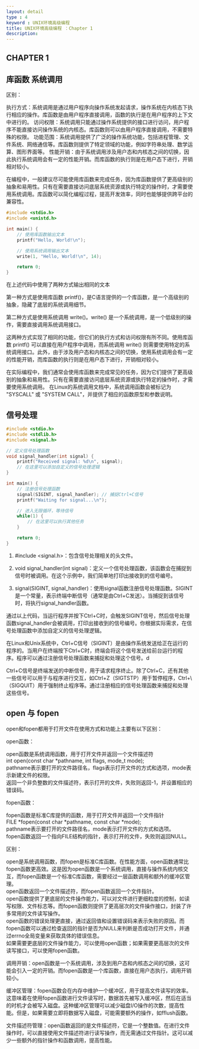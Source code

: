 ```yaml
---
layout: detail
type : 4
keyword : UNIX环境高级编程
title: UNIX环境高级编程 ：Chapter 1
description: 
---
```


## CHAPTER 1

## 库函数 系统调用

区别：

执行方式：系统调用是通过用户程序向操作系统发起请求，操作系统在内核态下执行相应的操作。库函数是由用户程序直接调用，函数的执行是在用户程序的上下文中进行的。
访问权限：系统调用只能通过操作系统提供的接口进行访问，用户程序不能直接访问操作系统的内核态。库函数则可以由用户程序直接调用，不需要特殊的权限。
功能范围：系统调用提供了广泛的操作系统功能，包括进程管理、文件系统、网络通信等。库函数则提供了特定领域的功能，例如字符串处理、数学运算、图形界面等。
性能开销：由于系统调用涉及用户态和内核态之间的切换，因此执行系统调用会有一定的性能开销。而库函数的执行则是在用户态下进行，开销相对较小。

在编程中，一般建议尽可能使用库函数来完成任务，因为库函数提供了更高级别的抽象和易用性。只有在需要直接访问底层系统资源或执行特定的操作时，才需要使用系统调用。库函数可以简化编程过程，提高开发效率，同时也能够提供跨平台的兼容性。

```c
#include <stdio.h>
#include <unistd.h>

int main() {
    // 使用库函数输出文本
    printf("Hello, World!\n");

    // 使用系统调用输出文本
    write(1, "Hello, World!\n", 14);

    return 0;
}

```

在上述代码中使用了两种方式输出相同的文本

第一种方式是使用库函数 printf()，是C语言提供的一个库函数，是一个高级别的抽象，隐藏了底层的系统调用细节。

第二种方式是使用系统调用 write()。write() 是一个系统调用，是一个低级别的操作，需要直接调用系统调用接口。

这两种方式实现了相同的功能，但它们的执行方式和访问权限有所不同。使用库函数 printf() 可以直接在用户程序中调用，而系统调用 write() 则需要使用特定的系统调用接口。此外，由于涉及用户态和内核态之间的切换，使用系统调用会有一定的性能开销，而库函数的执行则是在用户态下进行，开销相对较小。

在实际编程中，我们通常会使用库函数来完成常见的任务，因为它们提供了更高级别的抽象和易用性。只有在需要直接访问底层系统资源或执行特定的操作时，才需要使用系统调用。
在Linux的系统调用文档中，系统调用函数会被标记为 "SYSCALL" 或 "SYSTEM CALL"，并提供了相应的函数原型和参数说明。

## 信号处理 

```c
#include <stdio.h>
#include <stdlib.h>
#include <signal.h>

// 定义信号处理函数
void signal_handler(int signal) {
    printf("Received signal: %d\n", signal);
    // 在这里可以添加自定义的信号处理逻辑
}

int main() {
    // 注册信号处理函数
    signal(SIGINT, signal_handler); // 捕捉Ctrl+C信号
    printf("Waiting for signal...\n");

    // 进入无限循环，等待信号
    while(1) {
        // 在这里可以执行其他任务
    }

    return 0;
}

```

1. #include <signal.h>：包含信号处理相关的头文件。

2. void signal_handler(int signal)：定义一个信号处理函数，该函数会在捕捉到信号时被调用。在这个示例中，我们简单地打印出接收到的信号编号。

3. signal(SIGINT, signal_handler)：使用signal函数注册信号处理函数。SIGINT是一个常量，表示终端中断信号（通常是由Ctrl+C发送）。当捕捉到该信号时，将执行signal_handler函数。

通过以上代码，当运行程序并按下Ctrl+C时，会触发SIGINT信号，然后信号处理函数signal_handler会被调用，打印出接收到的信号编号。你根据实际需求，在信号处理函数中添加自定义的信号处理逻辑。


在Linux和Unix系统中，Ctrl+C信号（SIGINT）是由操作系统发送给正在运行的程序的。当用户在终端按下Ctrl+C时，终端会将这个信号发送给前台运行的程序。程序可以通过注册信号处理函数来捕捉和处理这个信号。d

Ctrl+C信号是终端发送的中断信号，用于请求程序终止。除了Ctrl+C，还有其他一些信号可以用于与程序进行交互，如Ctrl+Z（SIGTSTP）用于暂停程序，Ctrl+\（SIGQUIT）用于强制终止程序等。通过注册相应的信号处理函数来捕捉和处理这些信号。


## open 与 fopen

open和fopen都用于打开文件在使用方式和功能上主要有以下区别：

open函数：

open函数是系统调用函数，用于打开文件并返回一个文件描述符  
int open(const char *pathname, int flags, mode_t mode);  
pathname表示要打开的文件路径名，flags表示打开文件的方式和选项，mode表示新建文件的权限。  
返回一个非负整数的文件描述符，表示打开的文件，失败则返回-1，并设置相应的错误码。  


fopen函数：

fopen函数是标准C库提供的函数，用于打开文件并返回一个文件指针  
FILE *fopen(const char *pathname, const char *mode);  
pathname表示要打开的文件路径名，mode表示打开文件的方式和选项。  
fopen函数返回一个指向FILE结构的指针，表示打开的文件，失败则返回NULL。  


区别：

open是系统调用函数，而fopen是标准C库函数。在性能方面，open函数通常比fopen函数更高效。这是因为open函数是一个系统调用，直接与操作系统内核交互，而fopen函数是一个标准C库函数，需要经过一层函数调用和额外的缓冲区管理。  
open函数返回一个文件描述符，而fopen函数返回一个文件指针。  
open函数提供了更底层的文件操作能力，可以对文件进行更细粒度的控制，如读写权限、文件标志等。而fopen函数则提供了更高层次的文件操作接口，封装了许多常用的文件读写操作。  
open函数的错误处理更直接，通过返回值和设置错误码来表示失败的原因。而fopen函数可以通过检查返回的指针是否为NULL来判断是否成功打开文件，并通过errno全局变量来获取具体的错误信息。  
如果需要更底层的文件操作能力，可以使用open函数；如果需要更高层次的文件读写接口，可以使用fopen函数。  

调用开销：open函数是一个系统调用，涉及到用户态和内核态之间的切换，这可能会引入一定的开销。而fopen函数是一个库函数，直接在用户态执行，调用开销较小。  

缓冲区管理：fopen函数会在内存中维护一个缓冲区，用于提高文件读写的效率。这意味着在使用fopen函数进行文件读写时，数据首先被写入缓冲区，然后在适当的时机才会被写入磁盘。这种缓冲区管理可以减少磁盘I/O操作的次数，提高性能。但是，如果需要立即将数据写入磁盘，可能需要额外的操作，如fflush函数。  

文件描述符管理：open函数返回的是文件描述符，它是一个整数值。在进行文件操作时，可以直接使用文件描述符进行读写操作，而无需通过文件指针。这可以减少一些额外的指针操作和函数调用，提高性能。  
